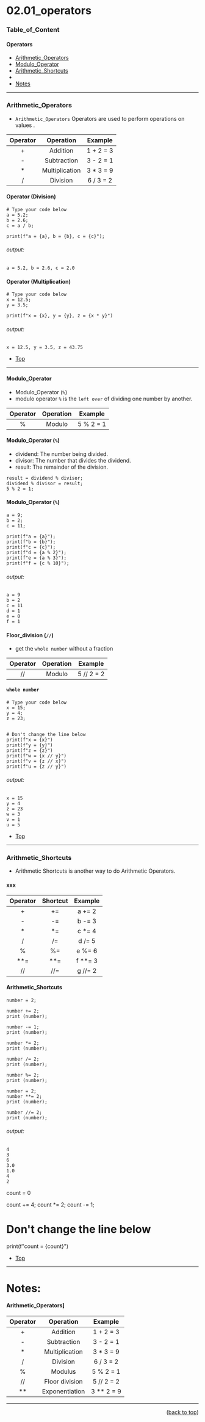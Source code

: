 <a name="topage"></a>

# 02.01_operators 

### Table_of_Content

#### Operators
* [Arithmetic_Operators](#Arithmetic_Operators)
* [Modulo_Operator](#Modulo_Operator)
* [Arithmetic_Shortcuts](#Arithmetic_Shortcuts)
* 
* [Notes](#Notes)


----


### Arithmetic_Operators
* `Arithmetic_Operators` Operators are used to perform operations on values .

| Operator | Operation | Example | 
| :-: | :-: |  :-: | 
| + | Addition | 1 + 2 = 3  |
| - | Subtraction | 3 - 2 = 1  |
| * | Multiplication | 3 * 3 = 9 |
| / | Division | 6 / 3 = 2  |

#### Operator (Division)

```
# Type your code below
a = 5.2;
b = 2.6;
c = a / b;

print(f"a = {a}, b = {b}, c = {c}");
```

###### output: 

```
a = 5.2, b = 2.6, c = 2.0
```

#### Operator (Multiplication)
```
# Type your code below
x = 12.5;
y = 3.5;

print(f"x = {x}, y = {y}, z = {x * y}")
```

###### output: 

```
x = 12.5, y = 3.5, z = 43.75
```

* [Top](#Table_of_Content)

----

#### Modulo_Operator

* Modulo_Operator (`%`)
* modulo operator `%` is the `left over` of dividing one number by another.

| Operator | Operation | Example | 
| :-: | :-: |  :-: | 
| % | Modulo | 5 % 2 = 1 |


#### Modulo_Operator (`%`)
* dividend: The number being divided.
* divisor: The number that divides the dividend.
* result: The remainder of the division.

```
result = dividend % divisor;
dividend % divisor = result;
5 % 2 = 1;
```

#### Modulo_Operator (`%`)
```
a = 9;
b = 2; 
c = 11;

print(f"a = {a}");
print(f"b = {b}");
print(f"c = {c}");
print(f"d = {a % 2}");
print(f"e = {a % 3}");
print(f"f = {c % 10}");
```

###### output: 

```
a = 9
b = 2
c = 11
d = 1
e = 0
f = 1
```

#### Floor_division (`//`)

* get the `whole number` without a fraction

| Operator | Operation | Example | 
| :-: | :-: |  :-: | 
| // | Modulo | 5 // 2 = 2 |

#### `whole number`

```
# Type your code below
x = 15;
y = 4;
z = 23;


# Don't change the line below
print(f"x = {x}")
print(f"y = {y}")
print(f"z = {z}")
print(f"w = {x // y}")
print(f"v = {z // x}")
print(f"u = {z // y}")
```

###### output: 

```
x = 15
y = 4
z = 23
w = 3
v = 1
u = 5
```

* [Top](#Table_of_Content)
----

### Arithmetic_Shortcuts

* Arithmetic Shortcuts is another way to do Arithmetic Operators.


#### xxx
| Operator | Shortcut | Example | 
| :-: | :-: |  :-: | 
| + | += | a += 2 |
| - | -= | b -= 3 |
| * | *= | c *= 4 |
| / | /= | d /= 5 |
| % | %= | e %= 6 |
| **= | **= | f **= 3 |
| // | //= | g //= 2 |


#### Arithmetic_Shortcuts

```
number = 2;

number += 2;
print (number);

number -= 1;
print (number);

number *= 2;
print (number);

number /= 2;
print (number);

number %= 2;
print (number);

number = 2;
number **= 2;
print (number);

number //= 2;
print (number);
```

###### output: 

```
4
3
6
3.0
1.0
4
2
```

count = 0

count += 4;
count *= 2;
count -= 1;

# Don't change the line below
print(f"count = {count}")



* [Top](#Table_of_Content)

----

# Notes:

#### Arithmetic_Operators]

| Operator | Operation | Example | 
| :-: | :-: |  :-: | 
| + | Addition | 1 + 2 = 3  |
| - | Subtraction | 3 - 2 = 1  |
| * | Multiplication | 3 * 3 = 9 |
| / | Division | 6 / 3 = 2  |
| % | Modulus | 5 % 2 = 1 |
| // | 	Floor division | 5 // 2 = 2 |
| ** | Exponentiation | 3 ** 2 = 9 |


----

<p align="right">(<a href="#topage">back to top</a>)</p>
<br/>
<br/>
